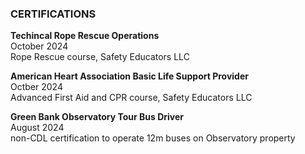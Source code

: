 ### CERTIFICATIONS
**Techincal Rope Rescue Operations**\
October 2024\
Rope Rescue course, Safety Educators LLC

**American Heart Association Basic Life Support Provider**\
Octber 2024\
Advanced First Aid and CPR course, Safety Educators LLC

**Green Bank Observatory Tour Bus Driver**\
August 2024\
non-CDL certification to operate 12m buses on Observatory property

